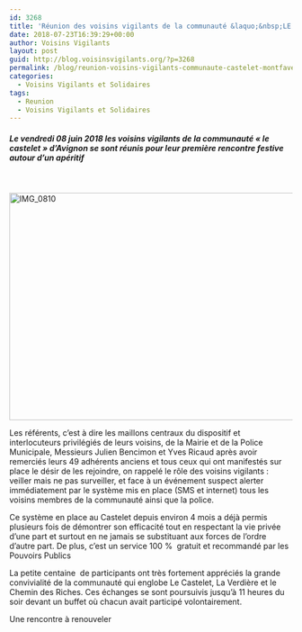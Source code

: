 ```yaml
---
id: 3268
title: 'Réunion des voisins vigilants de la communauté &laquo;&nbsp;LE CASTELET&nbsp;&raquo; d&rsquo;Avignon (84140)'
date: 2018-07-23T16:39:29+00:00
author: Voisins Vigilants
layout: post
guid: http://blog.voisinsvigilants.org/?p=3268
permalink: /blog/reunion-voisins-vigilants-communaute-castelet-montfavet/
categories:
  - Voisins Vigilants et Solidaires
tags:
  - Reunion
  - Voisins Vigilants et Solidaires
---
```

##### Le vendredi 08 juin 2018 les voisins vigilants de la communauté &laquo;&nbsp;le castelet&nbsp;&raquo; d&rsquo;Avignon se sont réunis pour leur première rencontre festive autour d&rsquo;un apéritif

&nbsp;

[<img class="aligncenter wp-image-3269 size-large" src="./../../images/2018/06/IMG_0810.jpg" alt="IMG_0810" width="640" height="404" />](./../../images/2018/06/IMG_0810.jpg)


Les référents, c&rsquo;est à dire les maillons centraux du dispositif et interlocuteurs privilégiés de leurs voisins, de la Mairie et de la Police Municipale, Messieurs Julien Bencimon et Yves Ricaud après avoir remerciés leurs 49 adhérents anciens et tous ceux qui ont manifestés sur place le désir de les rejoindre, on rappelé le rôle des voisins vigilants : veiller mais ne pas surveiller, et face à un événement suspect alerter immédiatement par le système mis en place (SMS et internet) tous les voisins membres de la communauté ainsi que la police.
<!--more-->
Ce système en place au Castelet depuis environ 4 mois a déjà permis plusieurs fois de démontrer son efficacité tout en respectant la vie privée d&rsquo;une part et surtout en ne jamais se substituant aux forces de l&rsquo;ordre d&rsquo;autre part. De plus, c&rsquo;est un service 100 %  gratuit et recommandé par les Pouvoirs Publics

La petite centaine  de participants ont très fortement appréciés la grande convivialité de la communauté qui englobe Le Castelet, La Verdière et le Chemin des Riches. Ces échanges se sont poursuivis jusqu&rsquo;à 11 heures du soir devant un buffet où chacun avait participé volontairement.

Une rencontre à renouveler

&nbsp;
